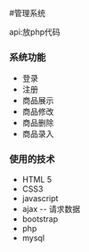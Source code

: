 #管理系统

api:放php代码

### 系统功能

* 登录
* 注册
* 商品展示
* 商品修改
* 商品删除
* 商品录入



### 使用的技术

* HTML 5
* CSS3
* javascript
* ajax  -- 请求数据
* bootstrap
* php
* mysql



